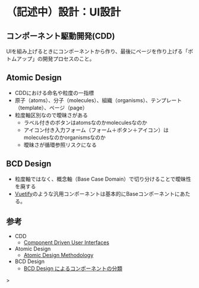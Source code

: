 # （記述中）設計：UI設計

## コンポーネント駆動開発(CDD)
UIを組み上げるときにコンポーネントから作り、最後にページを作り上げる「ボトムアップ」の開発プロセスのこと。  

## Atomic Design
- CDDにおける命名や粒度の一指標
- 原子（atoms）、分子（molecules）、組織（organisms）、テンプレート（template）、ページ（page）
- 粒度軸区別なので曖昧さがある
    - ラベル付きのボタンはatomsなのかmoleculesなのか
    - アイコン付き入力フォーム（フォーム＋ボタン＋アイコン）はmoleculesなのかorganismsなのか
    - 曖昧さが循環参照リスクになる

## BCD Design
- 粒度軸ではなく、概念軸（Base Case Domain）で切り分けることで曖昧性を廃する
- [Vuetify](https://vuetifyjs.com/)のような汎用コンポーネントは基本的にBaseコンポーネントにあたる。

## 参考
- CDD
    - [Component Driven User Interfaces](https://www.componentdriven.org/)
- Atomic Design
    - [Atomic Design Methodology](https://atomicdesign.bradfrost.com/chapter-2/)
- BCD Design
    - [BCD Design によるコンポーネントの分類](https://qiita.com/misuken/items/19f9f603ab165e228fe1)


<!--

## Atomic Design
- [UI 開発をアジャイルに行うための Atomic Design](https://www.slideshare.net/ygoto3q/atomic-design-for-agile-ui-development-100961721)
- [（穴あり版） UI 開発をアジャイルに行うための Atomic Design](https://www.slideshare.net/ygoto3q/atomic-design-for-agile-ui-development-100929591)

-->>